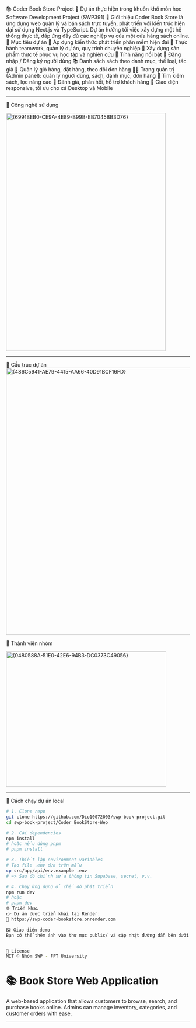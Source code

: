 📚 Coder Book Store Project
🏫 Dự án thực hiện trong khuôn khổ môn học Software Development Project (SWP391)
🔖 Giới thiệu
    Coder Book Store là ứng dụng web quản lý và bán sách trực tuyến, phát triển với kiến trúc hiện đại sử dụng Next.js và TypeScript. Dự án hướng tới việc xây dựng một hệ thống thực tế, đáp ứng đầy đủ các nghiệp vụ của một cửa hàng sách online.
🎯 Mục tiêu dự án
🎯 Áp dụng kiến thức phát triển phần mềm hiện đại
🎯 Thực hành teamwork, quản lý dự án, quy trình chuyên nghiệp
🎯 Xây dựng sản phẩm thực tế phục vụ học tập và nghiên cứu
🌟 Tính năng nổi bật
🔐 Đăng nhập / Đăng ký người dùng
📚 Danh sách sách theo danh mục, thể loại, tác giả
🛒 Quản lý giỏ hàng, đặt hàng, theo dõi đơn hàng
🧑‍💼 Trang quản trị (Admin panel): quản lý người dùng, sách, danh mục, đơn hàng
🔎 Tìm kiếm sách, lọc nâng cao
💬 Đánh giá, phản hồi, hỗ trợ khách hàng
📱 Giao diện responsive, tối ưu cho cả Desktop và Mobile

---
🚀 Công nghệ sử dụng

<img width="437" height="651" alt="{6991BEB0-CE9A-4E89-B99B-EB7045BB3D76}" src="https://github.com/user-attachments/assets/a60b6cf0-6cae-48b2-939c-8279581b0b41" />



---

🧩 Cấu trúc dự án
<img width="1374" height="731" alt="{486C5941-AE79-4415-AA66-40D91BCF16FD}" src="https://github.com/user-attachments/assets/98216418-57e8-4f8b-95ea-2e6485454ab1" />


👥 Thành viên nhóm

<img width="439" height="371" alt="{0480588A-51E0-42E6-94B3-DC0373C49056}" src="https://github.com/user-attachments/assets/018858ea-6628-4632-9bd4-e01738718912" />


---

🧪 Cách chạy dự án local

```bash
# 1. Clone repo
git clone https://github.com/Dio10072003/swp-book-project.git
cd swp-book-project/Coder_BookStore-Web

# 2. Cài dependencies
npm install
# hoặc nếu dùng pnpm
# pnpm install

# 3. Thiết lập environment variables
# Tạo file .env dựa trên mẫu
cp src/app/api/env.example .env
# => Sau đó chỉnh sửa thông tin Supabase, secret, v.v.

# 4. Chạy ứng dụng ở chế độ phát triển
npm run dev
# hoặc
# pnpm dev
🌐 Triển khai
👉 Dự án được triển khai tại Render:
🔗 https://swp-coder-bookstore.onrender.com

🖼️ Giao diện demo
Bạn có thể thêm ảnh vào thư mục public/ và cập nhật đường dẫn bên dưới nếu cần.


📄 License
MIT © Nhóm SWP - FPT University
```

# 📚 Book Store Web Application

A web-based application that allows customers to browse, search, and purchase books online. Admins can manage inventory, categories, and customer orders with ease.

---
